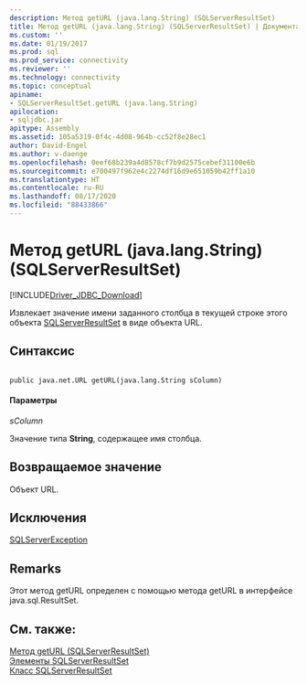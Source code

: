 ```yaml
---
description: Метод getURL (java.lang.String) (SQLServerResultSet)
title: Метод getURL (java.lang.String) (SQLServerResultSet) | Документация Майкрософт
ms.custom: ''
ms.date: 01/19/2017
ms.prod: sql
ms.prod_service: connectivity
ms.reviewer: ''
ms.technology: connectivity
ms.topic: conceptual
apiname:
- SQLServerResultSet.getURL (java.lang.String)
apilocation:
- sqljdbc.jar
apitype: Assembly
ms.assetid: 105a5319-0f4c-4d08-964b-cc52f8e28ec1
author: David-Engel
ms.author: v-daenge
ms.openlocfilehash: 0eef68b239a4d8578cf7b9d2575cebef31100e6b
ms.sourcegitcommit: e700497f962e4c2274df16d9e651059b42ff1a10
ms.translationtype: HT
ms.contentlocale: ru-RU
ms.lasthandoff: 08/17/2020
ms.locfileid: "88433866"
---
```

# <a name="geturl-method-javalangstring-sqlserverresultset"></a>Метод getURL (java.lang.String) (SQLServerResultSet)
[!INCLUDE[Driver_JDBC_Download](../../../includes/driver_jdbc_download.md)]

  Извлекает значение имени заданного столбца в текущей строке этого объекта [SQLServerResultSet](../../../connect/jdbc/reference/sqlserverresultset-class.md) в виде объекта URL.  
  
## <a name="syntax"></a>Синтаксис  
  
```  
  
public java.net.URL getURL(java.lang.String sColumn)  
```  
  
#### <a name="parameters"></a>Параметры  
 *sColumn*  
  
 Значение типа **String**, содержащее имя столбца.  
  
## <a name="return-value"></a>Возвращаемое значение  
 Объект URL.  
  
## <a name="exceptions"></a>Исключения  
 [SQLServerException](../../../connect/jdbc/reference/sqlserverexception-class.md)  
  
## <a name="remarks"></a>Remarks  
 Этот метод getURL определен с помощью метода getURL в интерфейсе java.sql.ResultSet.  
  
## <a name="see-also"></a>См. также:  
 [Метод getURL (SQLServerResultSet)](../../../connect/jdbc/reference/geturl-method-sqlserverresultset.md)   
 [Элементы SQLServerResultSet](../../../connect/jdbc/reference/sqlserverresultset-members.md)   
 [Класс SQLServerResultSet](../../../connect/jdbc/reference/sqlserverresultset-class.md)  
  
  
